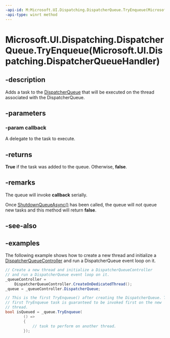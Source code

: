 ```yaml
---
-api-id: M:Microsoft.UI.Dispatching.DispatcherQueue.TryEnqueue(Microsoft.UI.Dispatching.DispatcherQueueHandler)
-api-type: winrt method
---
```


# Microsoft.UI.Dispatching.DispatcherQueue.TryEnqueue(Microsoft.UI.Dispatching.DispatcherQueueHandler)

<!--
public bool TryEnqueue (Microsoft.UI.Dispatching.DispatcherQueueHandler callback);
-->

## -description

Adds a task to the [DispatcherQueue](dispatcherqueue.md) that will be executed on the thread associated with the DispatcherQueue.

## -parameters

### -param callback

A delegate to the task to execute.

## -returns

**True** if the task was added to the queue. Otherwise, **false**.

## -remarks

The queue will invoke **callback** serially.

Once [ShutdownQueueAsync()](dispatcherqueuecontroller_shutdownqueueasync_542547627.md) has been called, the queue will not queue new tasks and this method will return **false**.

## -see-also

## -examples

The following example shows how to create a new thread and initialize a [DispatcherQueueController](dispatcherqueuecontroller.md) and run a DispatcherQueue event loop on it.

```csharp
// Create a new thread and initialize a DispatcherQueueController
// and run a DispatcherQueue event loop on it.
_queueController =
    DispatcherQueueController.CreateOnDedicatedThread();
_queue = _queueController.DispatcherQueue;

// This is the first TryEnqueue() after creating the DispatcherQueue. The
// first TryEnqueue task is guaranteed to be invoked first on the new
// thread.
bool isQueued = _queue.TryEnqueue(
        () =>
        {
            // task to perform on another thread.
        });
```
